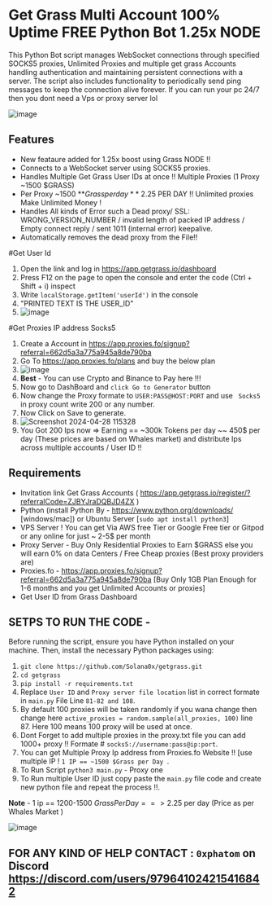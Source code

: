 # Get Grass Multi Account 100% Uptime FREE Python Bot 1.25x NODE 

This Python Bot script manages WebSocket connections through specified SOCKS5 proxies, Unlimited Proxies and multiple get grass Accounts handling authentication and maintaining persistent connections with a server. The script also includes functionality to periodically send ping messages to keep the connection alive forever. If you can run your pc 24/7 then you dont need a Vps or proxy server lol

![image](https://github.com/Solana0x/GrassNode/assets/142747768/31352aea-0d5c-4df7-b07f-ee9aa7d3d2d4)

## Features

- New feataure added for 1.25x boost using Grass NODE !!
- Connects to a WebSocket server using SOCKS5 proxies.
- Handles Multiple Get Grass User IDs at once !! Multiple Proxies (1 Proxy ~1500 $GRASS)
- Per Proxy ~1500 **$Grass per day** ~2.25$ PER DAY !! Unlimited proxies Make Unlimited Money !
- Handles All kinds of Error such a Dead proxy/ SSL: WRONG_VERSION_NUMBER / invalid length of packed IP address / Empty connect reply / sent 1011 (internal error) keepalive.
- Automatically removes the dead proxy from the File!!

#Get User Id 

1. Open the link and log in https://app.getgrass.io/dashboard
2. Press F12 on the page to open the console and enter the code (Ctrl + Shift + i) inspect
3. Write `localStorage.getItem('userId')` in the console
4. "PRINTED TEXT IS THE USER_ID"
5. ![image](https://github.com/Solana0x/getgrass/assets/142747768/099b7ce1-1c56-4709-a9ba-7c45fc65ef2d)

#Get Proxies IP address Socks5 

1. Create a Account in https://app.proxies.fo/signup?referral=662d5a3a775a945a8de790ba
2. Go To https://app.proxies.fo/plans and buy the below plan
3. ![image](https://github.com/Solana0x/getgrass/assets/142747768/3512c651-0f7a-416a-b783-34d2e28bbcee)
4. **Best** - You can use Crypto and Binance to Pay here !!!
5. Now go to DashBoard and `click Go to Generator` button
6. Now change the Proxy formate to ` USER:PASS@HOST:PORT ` and use ` Socks5` in proxy count write 200 or any number.
7. Now Click on Save to generate.
8. ![Screenshot 2024-04-28 115328](https://github.com/Solana0x/getgrass/assets/142747768/859f91ce-a04d-4cb7-a7f6-642d03ef76d6)
9. You Got 200 Ips now => Earning == ~300k Tokens per day ~~ 450$ per day (These prices are based on Whales market) and distribute Ips across multiple accounts / User ID !!

## Requirements

- Invitation link Get Grass Accounts ( https://app.getgrass.io/register/?referralCode=ZJBYJraDQBJD4ZX )
- Python (install Python By - https://www.python.org/downloads/ [windows/mac]) or Ubuntu Server [`sudo apt install python3`]
- VPS Server ! You can get Via AWS free Tier or Google Free tier or Gitpod or any online for just ~ 2-5$ per month
- Proxy Server - Buy Only Residential Proxies to Earn $GRASS else you will earn 0% on data Centers / Free Cheap proxies (Best proxy providers are)
- Proxies.fo -  https://app.proxies.fo/signup?referral=662d5a3a775a945a8de790ba [Buy Only 1GB Plan Enough for 1-6 months and you get Unlimited Accounts or proxies]
- Get User ID from Grass Dashboard

## SETPS TO RUN THE CODE -

Before running the script, ensure you have Python installed on your machine. Then, install the necessary Python packages using:

1. ``` git clone https://github.com/Solana0x/getgrass.git ```
2. ``` cd getgrass ```
3. ``` pip install -r requirements.txt ```
4. Replace `User ID` and `Proxy server file location` list in correct formate in `main.py` File Line ```81-82 and 108```.
5. By default 100 proxies will be taken randomly if you wana change then change here `active_proxies = random.sample(all_proxies, 100)` line 87. Here 100 means 100 proxy will be used at once.
6. Dont Forget to add multiple proxies in the proxy.txt file you can add 1000+ proxy !! Formate # `socks5://username:pass@ip:port`.
7. You can get Multiple Proxy Ip address from Proxies.fo Website !! [use multiple IP ! `1 IP == ~1500 $Grass per Day `.
8. To Run Script `python3 main.py` - Proxy one
10. To Run multiple User ID just copy paste the `main.py` file code and create new python file and repeat the process !!. 

**Note** - 1 ip == 1200-1500 $Grass Per Day ==> 2.25$ per day (Price as per Whales Market )

![image](https://github.com/Solana0x/getgrass/assets/142747768/27b7b243-07cc-4e66-9f23-1a6091702e0d)

## FOR ANY KIND OF HELP CONTACT : ` 0xphatom ` on Discord  https://discord.com/users/979641024215416842
